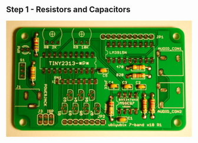 
## Step 1 - Resistors and Capacitors

<p align="center">
  <img src="images/step1.jpg" alt="step1a"/>
</p>

